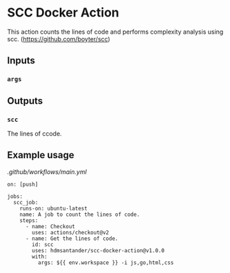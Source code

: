 # SCC Docker Action

This action counts the lines of code and performs complexity analysis using scc. (https://github.com/boyter/scc)

## Inputs

### `args`

## Outputs

### `scc`

The lines of ccode.

## Example usage

_.github/workflows/main.yml_

```
on: [push]

jobs:
  scc_job:
    runs-on: ubuntu-latest
    name: A job to count the lines of code.
    steps:
      - name: Checkout
        uses: actions/checkout@v2
      - name: Get the lines of code.
        id: scc
        uses: hdmsantander/scc-docker-action@v1.0.0
        with:
          args: ${{ env.workspace }} -i js,go,html,css
```
